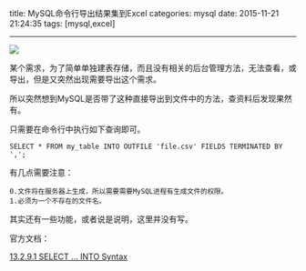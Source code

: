 title: MySQL命令行导出结果集到Excel
categories: mysql
date: 2015-11-21 21:24:35
tags:  [mysql,excel]

---

![](http://7b1hhm.com1.z0.glb.clouddn.com/hexo1631785_mysql.gif)

某个需求，为了简单单独建表存储，而且没有相关的后台管理方法，无法查看，或导出，但是又突然出现需要导出这个需求。

所以突然想到MySQL是否带了这种直接导出到文件中的方法，查资料后发现果然有。

只需要在命令行中执行如下查询即可。

```
SELECT * FROM my_table INTO OUTFILE 'file.csv' FIELDS TERMINATED BY ',';
```

有几点需要注意：

	0.文件将在服务器上生成，所以需要需要MySQL进程有生成文件的权限。
	1.必须为一个不存在的文件名。
	
其实还有一些功能，或者说是说明，这里并没有写。


官方文档：

[13.2.9.1 SELECT ... INTO Syntax](http://dev.mysql.com/doc/refman/5.5/en/select-into.html)